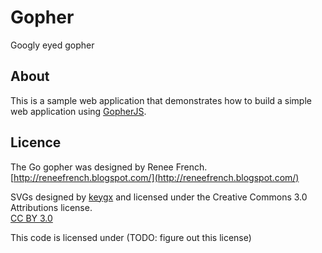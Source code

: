 # Gopher
Googly eyed gopher

## About

This is a sample web application that demonstrates how to build a simple web application using [GopherJS](https://github.com/gopherjs/gopherjs).


## Licence

The Go gopher was designed by Renee French.  
[http://reneefrench.blogspot.com/](http://reneefrench.blogspot.com/)  

SVGs designed by [keygx](https://github.com/keygx) and licensed under the Creative Commons 3.0 Attributions license.  
[CC BY 3.0](https://creativecommons.org/licenses/by/3.0/)

This code is licensed under (TODO: figure out this license)
